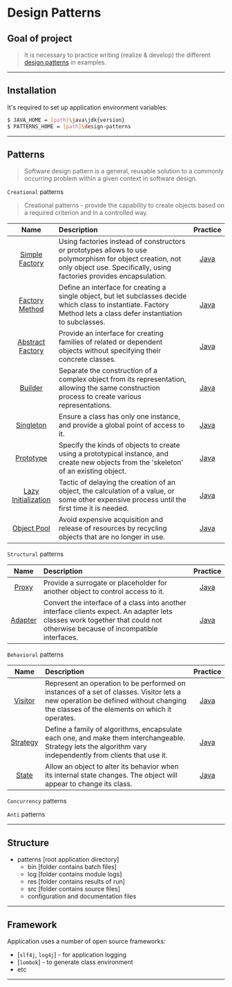 #                        Design Patterns

Goal of project
---------------

> It is necessary to practice writing (realize & develop) 
> the different [design patterns][patterns] in examples.
***

Installation
------------

It's required to set up application environment variables:
```sh
$ JAVA_HOME = [path]\java\jdk{version}
$ PATTERNS_HOME = [path]\design-patterns
```
***

## Patterns
> Software design pattern is a general,
> reusable solution to a commonly occurring problem
> within a given context in software design.

`Creational` patterns
> Creational patterns - provide the capability to create objects
> based on a required criterion and in a controlled way.

|                                         Name                                          | Description                                                                                                                                                                      |                                                   Practice                                                   |
|:-------------------------------------------------------------------------------------:|:---------------------------------------------------------------------------------------------------------------------------------------------------------------------------------|:------------------------------------------------------------------------------------------------------------:|
| [Simple Factory](https://en.wikipedia.org/wiki/Factory_(object-oriented_programming)) | Using factories instead of constructors or prototypes allows to use polymorphism for object creation, not only object use. Specifically, using factories provides encapsulation. |   [Java](/src/main/java/com/witalis/design/patterns/pattern/creational/factory/simple/SimpleFactory.java)    |
|        [Factory Method](https://en.wikipedia.org/wiki/Factory_method_pattern)         | Define an interface for creating a single object, but let subclasses decide which class to instantiate. Factory Method lets a class defer instantiation to subclasses.           |   [Java](/src/main/java/com/witalis/design/patterns/pattern/creational/factory/method/FactoryMethod.java)    |
|      [Abstract Factory](https://en.wikipedia.org/wiki/Abstract_factory_pattern)       | Provide an interface for creating families of related or dependent objects without specifying their concrete classes.                                                            | [Java](/src/main/java/com/witalis/design/patterns/pattern/creational/factory/abstracts/AbstractFactory.java) |
|               [Builder](https://en.wikipedia.org/wiki/Builder_pattern)                | Separate the construction of a complex object from its representation, allowing the same construction process to create various representations.                                 |          [Java](/src/main/java/com/witalis/design/patterns/pattern/creational/builder/Builder.java)          |
|             [Singleton](https://en.wikipedia.org/wiki/Singleton_pattern)              | Ensure a class has only one instance, and provide a global point of access to it.                                                                                                |        [Java](/src/main/java/com/witalis/design/patterns/pattern/creational/singleton/Singleton.java)        |
|             [Prototype](https://en.wikipedia.org/wiki/Prototype_pattern)              | Specify the kinds of objects to create using a prototypical instance, and create new objects from the 'skeleton' of an existing object.                                          |        [Java](/src/main/java/com/witalis/design/patterns/pattern/creational/prototype/Prototype.java)        |
|       [Lazy Initialization](https://en.wikipedia.org/wiki/Lazy_initialization)        | Tactic of delaying the creation of an object, the calculation of a value, or some other expensive process until the first time it is needed.                                     |      [Java](/src/main/java/com/witalis/design/patterns/pattern/creational/lazy/LazyInitialization.java)      |
|           [Object Pool](https://en.wikipedia.org/wiki/Object_pool_pattern)            | Avoid expensive acquisition and release of resources by recycling objects that are no longer in use.                                                                             |          [Java](/src/main/java/com/witalis/design/patterns/pattern/creational/pool/ObjectPool.java)          |

`Structural` patterns

|                           Name                           | Description                                                                                                                                                                |                                          Practice                                          |
|:--------------------------------------------------------:|:---------------------------------------------------------------------------------------------------------------------------------------------------------------------------|:------------------------------------------------------------------------------------------:|
|   [Proxy](https://en.wikipedia.org/wiki/Proxy_pattern)   | Provide a surrogate or placeholder for another object to control access to it.                                                                                             |   [Java](/src/main/java/com/witalis/design/patterns/pattern/structural/proxy/Proxy.java)   |
| [Adapter](https://en.wikipedia.org/wiki/Adapter_pattern) | Convert the interface of a class into another interface clients expect. An adapter lets classes work together that could not otherwise because of incompatible interfaces. | [Java](/src/main/java/com/witalis/design/patterns/pattern/structural/adapter/Adapter.java) |

`Behavioral` patterns

|                            Name                            | Description                                                                                                                                                                         |                                           Practice                                           |
|:----------------------------------------------------------:|:------------------------------------------------------------------------------------------------------------------------------------------------------------------------------------|:--------------------------------------------------------------------------------------------:|
|  [Visitor](https://en.wikipedia.org/wiki/Visitor_pattern)  | Represent an operation to be performed on instances of a set of classes. Visitor lets a new operation be defined without changing the classes of the elements on which it operates. |  [Java](/src/main/java/com/witalis/design/patterns/pattern/behavioral/visitor/Visitor.java)  |
| [Strategy](https://en.wikipedia.org/wiki/Strategy_pattern) | Define a family of algorithms, encapsulate each one, and make them interchangeable. Strategy lets the algorithm vary independently from clients that use it.                        | [Java](/src/main/java/com/witalis/design/patterns/pattern/behavioral/strategy/Strategy.java) |
|    [State](https://en.wikipedia.org/wiki/State_pattern)    | Allow an object to alter its behavior when its internal state changes. The object will appear to change its class.                                                                  |    [Java](/src/main/java/com/witalis/design/patterns/pattern/behavioral/state/State.java)    |

`Concurrency` patterns

`Anti` patterns

***

Structure
---------

- patterns [root application directory]
    - bin [folder contains batch files]
    - log [folder contains module logs]
    - res [folder contains results of run]
    - src [folder contains source files]
    - configuration and documentation files
***

Framework
---------

Application uses a number of open source frameworks:
* [`slf4j`, `log4j`] - for application logging
* [`lombok`] - to generate class environment
* etc
***

[patterns]: <https://en.wikipedia.org/wiki/Software_design_pattern>
